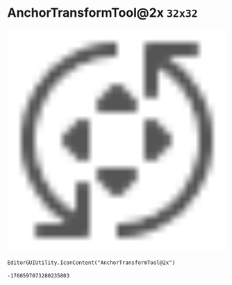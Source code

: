 # AnchorTransformTool@2x `32x32`
<img src="/img/AnchorTransformTool@2x.png" width=512 height=512>

``` CSharp
EditorGUIUtility.IconContent("AnchorTransformTool@2x")
```
```
-1760597073280235803
```
